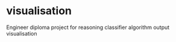 visualisation
=============

Engineer diploma project for reasoning classifier algorithm output visualisation
